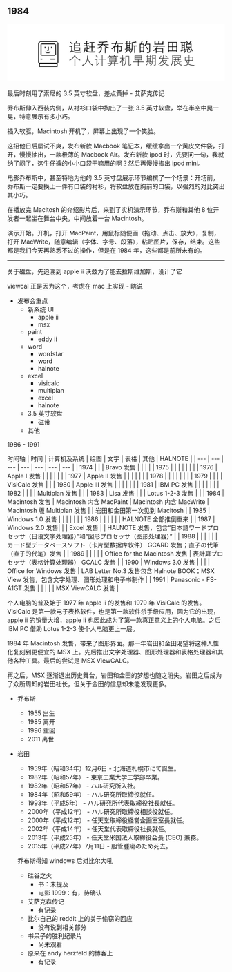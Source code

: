 
## 1984

![title](img/title4.jpg)

最后时刻用了索尼的 3.5 英寸软盘，差点黄掉 - 艾萨克传记

乔布斯伸入西装内侧，从衬衫口袋中掏出了一张 3.5 英寸软盘，举在半空中晃一晃，特意展示有多小巧。

插入软驱，Macintosh 开机了，屏幕上出现了一个笑脸。

这招他日后屡试不爽，发布新款 Macbook 笔记本，缓缓拿出一个黄皮文件袋，打开，慢慢抽出，一款极薄的 Macbook Air。发布新款 ipod 时，先要问一句，我就纳了闷了，这牛仔裤的小小口袋干嘛用的啊？然后再慢慢掏出 ipod mini。

电影乔布斯中，甚至特地为他的 3.5 英寸盘展示环节编撰了一个场景：开场前，乔布斯一定要换上一件有口袋的衬衫，将软盘放在胸前的口袋，以强烈的对比突出其小巧。



在播放完 Macitosh 的介绍影片后，来到了实机演示环节，乔布斯和其他 8 位开发者一起坐在舞台中央，中间放着一台 Macintosh。

演示开始。开机，打开 MacPaint，用鼠标随便画（拖动、点击、放大），复制，打开 MacWrite，随意编辑（字体、字号、段落），粘贴图片，保存，结束。这些都是我们今天再熟悉不过的操作，但是在 1984 年，这些都是前所未有的。

---

关于磁盘，先追溯到 apple ii
沃兹为了能去拉斯维加斯，设计了它

viewcal 正是因为这个，考虑在 mac 上实现 - 瞎说

- 发布会重点
  - 新系统 UI
    - apple ii
    - msx
  - paint
    - eddy ii
  - word
    - wordstar
    - word
    - halnote
  - excel
    - visicalc
    - multiplan
    - excel
    - halnote
  - 3.5 英寸软盘
    - 磁带
  - 其他

1986 - 1991

时间轴
| 时间 | 计算机及系统 | 绘图 | 文字 | 表格 | 其他 | HALNOTE |
| --- | --- | --- | --- | --- | --- | --- |
| 1974 | | | Bravo 发售 | | | |
| 1975 | | | | | | |
| 1976 | Apple I 发售 | | | | | |
| 1977 | Apple II 发售 | | | | | |
| 1978 | | | | | | |
| 1979 | | | | VisiCalc 发售 | |
| 1980 | Apple III 发售 | | | | | |
| 1981 | IBM PC 发售 | | | | | |
| 1982 | | | | Multiplan 发售 | |
| 1983 | Lisa 发售 | | | Lotus 1-2-3 发售 |  |
| 1984 | Macintosh 发售 | Macintosh 内含 MacPaint | Macintosh 内含 MacWrite | Macintosh 版 Multiplan 发售 | | 岩田和金田第一次见到 Macitosh |
| 1985 | Windows 1.0 发售 | | | | | |
| 1986 | | | | | | HALNOTE 全部推倒重来 |
| 1987 | Windows 2.0 发售| | | Excel 发售 | | HALNOTE 发售，包含“日本語ワードプロセッサ（日语文字处理器）”和“図形プロセッサ（图形处理器）” |
| 1988 | | | | | | カード型データベースソフト（卡片型数据库软件） GCARD 发售；直子の代筆（直子的代笔）发售 |
| 1989 | | | | | Office for the Macintosh 发售 | 表計算プロセッサ（表格计算处理器） GCALC 发售 |
| 1990 | Windows 3.0 发售 | | | | Office for Windows 发售 | LAB Letter No.3 发售包含 Halnote BOOK；MSX View 发售，包含文字处理、图形处理和电子书制作 |
| 1991 | Panasonic - FS-A1GT 发售 | | | | | MSX ViewCALC 发售 |



个人电脑的普及始于 1977 年 apple ii 的发售和 1979 年 VisiCalc 的发售。VisiCalc 是第一款电子表格软件，也是第一款软件杀手级应用，因为它的出现，apple ii 的销量大增，apple ii 也因此成为了第一款真正意义上的个人电脑。之后 IBM PC 借助 Lotus 1-2-3 使个人电脑更上一层。

1984 年 Macintosh 发售，带来了图形界面。那一年岩田和金田渴望将这种人性化复刻到更便宜的 MSX 上。先后推出文字处理器、图形处理器和表格处理器和其他各种工具。最后的尝试是 MSX ViewCALC。

再之后，MSX 逐渐退出历史舞台，岩田和金田的梦想也随之消失。岩田之后成为了众所周知的岩田社长，但关于金田的信息却未能发现更多。



- 乔布斯
  - 1955 出生
  - 1985 离开
  - 1996 重回
  - 2011 离世
- 岩田
  - 1959年（昭和34年）12月6日 - 北海道札幌市にて誕生。
  - 1982年（昭和57年） - 東京工業大学工学部卒業。
  - 1982年（昭和57年） - ハル研究所入社。
  - 1984年（昭和59年） - ハル研究所取締役就任。
  - 1993年（平成5年） - ハル研究所代表取締役社長就任。
  - 2000年（平成12年） - ハル研究所取締役相談役就任。
  - 2000年（平成12年） - 任天堂取締役経営企画室室長就任。
  - 2002年（平成14年） - 任天堂代表取締役社長就任。
  - 2013年（平成25年） - 任天堂米国法人取締役会長 (CEO) 兼務。
  - 2015年（平成27年）7月11日 - 胆管腫瘍のため死去。



  乔布斯得知 windows 后对比尔大吼
  - 硅谷之火
    - 书：未提及
    - 电影 1999：有，待确认
  - 艾萨克森传记
    - 有记录
  - 比尔自己的 reddit 上的关于偷窃的回应
    - 没有说到相关部分
  - 书呆子的胜利纪录片
    - 尚未观看
  - 原来在 andy herzfeld 的博客上
    - 有记录
